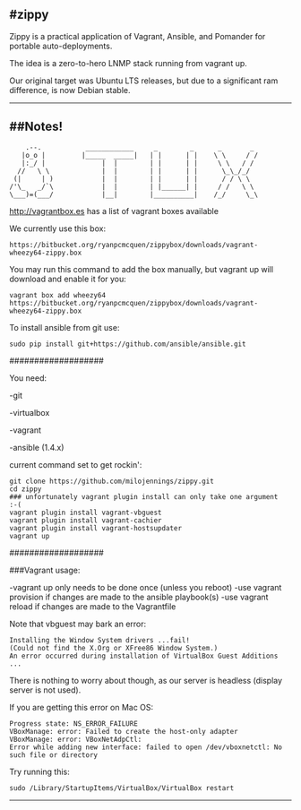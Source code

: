 #zippy
---
Zippy is a practical application of Vagrant, Ansible, and Pomander for portable auto-deployments.

The idea is a zero-to-hero LNMP stack running from vagrant up.

Our original target was Ubuntu LTS releases, but due to a significant ram difference, is now Debian stable.

---
##Notes!
---

        .--.           ____________     _        _      _       _
       |o_o |         |_____  _____|   | |      | |    \ \     / /
       |:_/ |              |  |        | |      | |     \ \   / /
      //   \ \             |  |        | |      | |      \_\_/_/
     (|     | )            |  |        | |      | |      / / \ \
    /'\_   _/`\            |  |        | |______| |     / /   \ \
    \___)=(___/            |__|        |__________|    /_/     \_\


http://vagrantbox.es has a list of vagrant boxes available

We currently use this box:

    https://bitbucket.org/ryanpcmcquen/zippybox/downloads/vagrant-wheezy64-zippy.box

You may run this command to add the box manually, but vagrant up will download and enable it for you:

    vagrant box add wheezy64 https://bitbucket.org/ryanpcmcquen/zippybox/downloads/vagrant-wheezy64-zippy.box


To install ansible from git use:

    sudo pip install git+https://github.com/ansible/ansible.git


###################

You need: 

-git

-virtualbox

-vagrant

-ansible (1.4.x)


current command set to get rockin':

    git clone https://github.com/milojennings/zippy.git
    cd zippy
    ### unfortunately vagrant plugin install can only take one argument  :-(
    vagrant plugin install vagrant-vbguest
    vagrant plugin install vagrant-cachier
    vagrant plugin install vagrant-hostsupdater
    vagrant up


###################

###Vagrant usage:

-vagrant up only needs to be done once (unless you reboot)
-use vagrant provision if changes are made to the ansible playbook(s)
-use vagrant reload if changes are made to the Vagrantfile

Note that vbguest may bark an error:

    Installing the Window System drivers ...fail!
    (Could not find the X.Org or XFree86 Window System.)
    An error occurred during installation of VirtualBox Guest Additions ...

There is nothing to worry about though, as our server is headless (display server is not used).


If you are getting this error on Mac OS:

    Progress state: NS_ERROR_FAILURE
    VBoxManage: error: Failed to create the host-only adapter
    VBoxManage: error: VBoxNetAdpCtl:
    Error while adding new interface: failed to open /dev/vboxnetctl: No such file or directory

Try running this:

    sudo /Library/StartupItems/VirtualBox/VirtualBox restart

---

